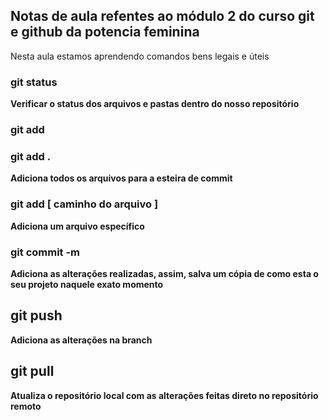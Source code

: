 ## Notas de aula refentes ao módulo 2 do curso git e github da potencia feminina

Nesta aula estamos aprendendo comandos bens legais e úteis

### git status
 **Verificar o status dos arquivos e pastas dentro do nosso repositório**

### git add

### git add .

 **Adiciona todos os arquivos para a esteira de commit**

### git add [ caminho do arquivo ]
 **Adiciona um arquivo específico**

### git commit -m
 **Adiciona as alterações realizadas, assim, salva um cópia de como esta o seu projeto naquele exato momento**

## git push
 **Adiciona as alterações na branch**

## git pull
 **Atualiza o repositório local com as alterações feitas direto no repositório remoto**